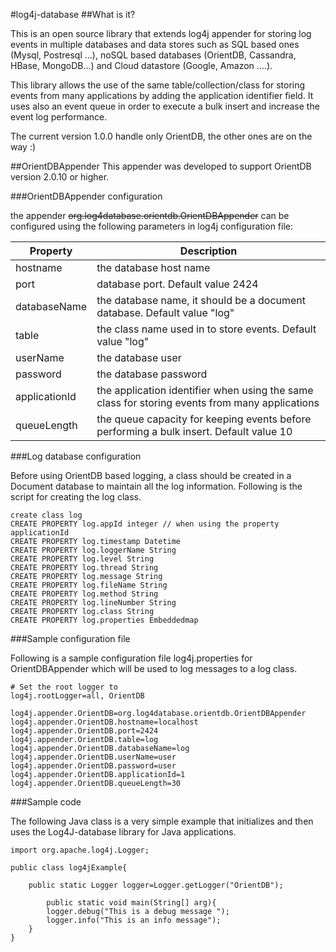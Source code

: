 #log4j-database
##What is it?

This is an open source library that extends log4j appender for storing log events in multiple databases and data stores such as SQL based ones (Mysql, Postresql ...), noSQL based databases (OrientDB, Cassandra, HBase, MongoDB...) and Cloud datastore (Google, Amazon ....).

This library allows the use of the same table/collection/class for storing events from many applications by adding the application identifier field. It uses also an event queue in order to execute a bulk insert and increase the event log performance.

The current version 1.0.0 handle only OrientDB, the other ones are on the way :)

##OrientDBAppender
This appender was developed to support OrientDB version 2.0.10 or higher.


###OrientDBAppender configuration

the appender ~~org.log4database.orientdb.OrientDBAppender~~ can be configured using the following parameters in log4j configuration file:

Property | Description
------------ | -------------
hostname | the database host name
port | database port. Default value 2424
databaseName | the database name, it should be a document database. Default value "log"
table | the class name used in to store events. Default value "log"
userName | the database user
password | the database password
applicationId | the application identifier when using the same class for storing events from many applications
queueLength | the queue capacity for keeping events before performing a bulk insert. Default value 10

###Log database configuration

Before using OrientDB based logging, a class should be created in a Document database to maintain all the log information. Following is the script for creating the log class.

    create class log
    CREATE PROPERTY log.appId integer // when using the property applicationId
    CREATE PROPERTY log.timestamp Datetime
    CREATE PROPERTY log.loggerName String
    CREATE PROPERTY log.level String
    CREATE PROPERTY log.thread String
    CREATE PROPERTY log.message String
    CREATE PROPERTY log.fileName String
    CREATE PROPERTY log.method String
    CREATE PROPERTY log.lineNumber String
    CREATE PROPERTY log.class String
    CREATE PROPERTY log.properties Embeddedmap

###Sample configuration file

Following is a sample configuration file log4j.properties for OrientDBAppender which will be used to log messages to a log class.
    
    # Set the root logger to
    log4j.rootLogger=all, OrientDB
    
    log4j.appender.OrientDB=org.log4database.orientdb.OrientDBAppender
    log4j.appender.OrientDB.hostname=localhost
    log4j.appender.OrientDB.port=2424
    log4j.appender.OrientDB.table=log
    log4j.appender.OrientDB.databaseName=log
    log4j.appender.OrientDB.userName=user
    log4j.appender.OrientDB.password=user
    log4j.appender.OrientDB.applicationId=1
    log4j.appender.OrientDB.queueLength=30


###Sample code

The following Java class is a very simple example that initializes and then uses the Log4J-database library for Java applications.


	import org.apache.log4j.Logger;
	
	public class log4jExample{
	
		public static Logger logger=Logger.getLogger("OrientDB");
	
			public static void main(String[] arg){
			logger.debug("This is a debug message ");
			logger.info("This is an info message");
		}
	}